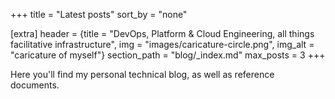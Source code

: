 +++
title = "Latest posts"
sort_by = "none"

[extra]
header = {title = "DevOps, Platform & Cloud Engineering, all things facilitative infrastructure", img = "images/caricature-circle.png", img_alt = "caricature of myself"}
section_path = "blog/_index.md"
max_posts = 3
+++

Here you'll find my personal technical blog, as well as reference documents.
